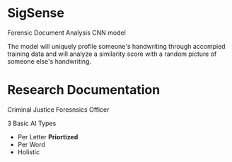 # SigSense

Forensic Document Analysis CNN model

The model will uniquely profile someone's handwriting through accompied training data and will analyze a similarity score with a random picture of someone else's handwriting.

# Research Documentation

Criminal Justice Foresnsics Officer

3 Basic AI Types

- Per Letter **Priortized**
- Per Word
- Holistic
